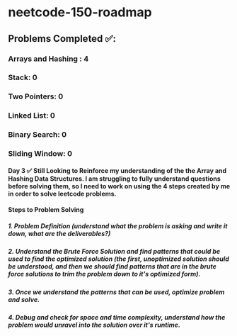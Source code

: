 # neetcode-150-roadmap

## Problems Completed ✅:  
  ### Arrays and Hashing : 4
  ### Stack: 0
  ### Two Pointers: 0
  ### Linked List: 0
  ### Binary Search: 0
  ### Sliding Window: 0

#### Day 3 ✅ Still Looking to Reinforce my understanding of the the Array and Hashing Data Structures. I am struggling to fully understand questions before solving them, so I need to work on using the 4 steps created by me in order to solve leetcode problems.

#### Steps to Problem Solving
##### 1. Problem Definition (understand what the problem is asking and write it down, what are the deliverables?)
##### 2. Understand the Brute Force Solution and find patterns that could be used to find the optimized solution (the first, unoptimized solution should be understood, and then we should find patterns that are in the brute force solutions to trim the problem down to it's optimized form).
##### 3. Once we understand the patterns that can be used, optimize problem and solve.
##### 4. Debug and check for space and time complexity, understand how the problem would unravel into the solution over it's runtime.

